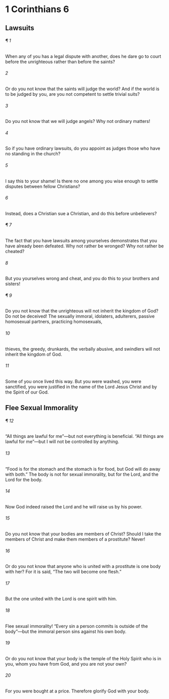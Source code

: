 # 1 Corinthians 6
## Lawsuits
###### ¶ 1
When any of you has a legal dispute with another, does he dare go to court before the unrighteous rather than before the saints?
###### 2
Or do you not know that the saints will judge the world? And if the world is to be judged by you, are you not competent to settle trivial suits?
###### 3
Do you not know that we will judge angels? Why not ordinary matters!
###### 4
So if you have ordinary lawsuits, do you appoint as judges those who have no standing in the church?
###### 5
I say this to your shame! Is there no one among you wise enough to settle disputes between fellow Christians?
###### 6
Instead, does a Christian sue a Christian, and do this before unbelievers?
###### ¶ 7
The fact that you have lawsuits among yourselves demonstrates that you have already been defeated. Why not rather be wronged? Why not rather be cheated?
###### 8
But you yourselves wrong and cheat, and you do this to your brothers and sisters!
###### ¶ 9
Do you not know that the unrighteous will not inherit the kingdom of God? Do not be deceived! The sexually immoral, idolaters, adulterers, passive homosexual partners, practicing homosexuals,
###### 10
thieves, the greedy, drunkards, the verbally abusive, and swindlers will not inherit the kingdom of God.
###### 11
Some of you once lived this way. But you were washed, you were sanctified, you were justified in the name of the Lord Jesus Christ and by the Spirit of our God.
## Flee Sexual Immorality
###### ¶ 12
“All things are lawful for me”—but not everything is beneficial. “All things are lawful for me”—but I will not be controlled by anything.
###### 13
“Food is for the stomach and the stomach is for food, but God will do away with both.” The body is not for sexual immorality, but for the Lord, and the Lord for the body.
###### 14
Now God indeed raised the Lord and he will raise us by his power.
###### 15
Do you not know that your bodies are members of Christ? Should I take the members of Christ and make them members of a prostitute? Never!
###### 16
Or do you not know that anyone who is united with a prostitute is one body with her? For it is said, “The two will become one flesh.”
###### 17
But the one united with the Lord is one spirit with him.
###### 18
Flee sexual immorality! “Every sin a person commits is outside of the body”—but the immoral person sins against his own body.
###### 19
Or do you not know that your body is the temple of the Holy Spirit who is in you, whom you have from God, and you are not your own?
###### 20
For you were bought at a price. Therefore glorify God with your body.
